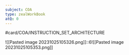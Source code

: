 ```yaml
---
subject: COA
type: zealWorkBook
atQ: 0
---
```


#card/COA/INSTRUCTION_SET_ARCHITECTURE

![[Pasted image 20231025105326.png]]::6![[Pasted image 20231025105353.png]] <!--SR:!2023-11-15,14,290-->

